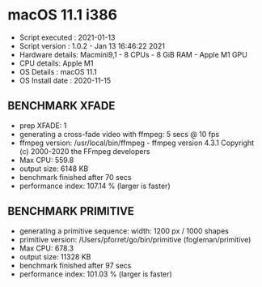 # macOS 11.1 i386
* Script executed : 2021-01-13
* Script version  : 1.0.2 - Jan 13 16:46:22 2021
* Hardware details: Macmini9,1 - 8 CPUs - 8 GiB RAM -  Apple M1 GPU
* CPU details: Apple M1
* OS Details      : macOS 11.1
* OS Install date : 2020-11-15
 
## BENCHMARK XFADE
* prep XFADE: 1
* generating a cross-fade video with ffmpeg: 5 secs @ 10 fps
* ffmpeg version: /usr/local/bin/ffmpeg - ffmpeg version 4.3.1 Copyright (c) 2000-2020 the FFmpeg developers
* Max CPU: 559.8
* output size: 6148 KB
* benchmark finished after 70 secs
* performance index: 107.14 % (larger is faster)
 
## BENCHMARK PRIMITIVE
* generating a primitive sequence: width: 1200 px / 1000 shapes
* primitive version: /Users/pforret/go/bin/primitive (fogleman/primitive)
* Max CPU: 678.3
* output size: 11328 KB
* benchmark finished after 97 secs
* performance index: 101.03 % (larger is faster)
